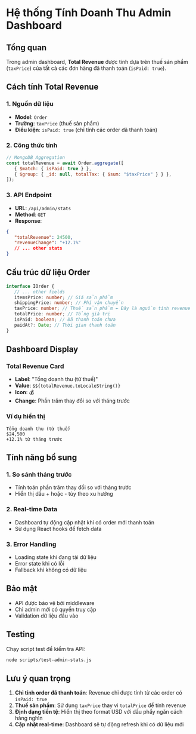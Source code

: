# Hệ thống Tính Doanh Thu Admin Dashboard

## Tổng quan

Trong admin dashboard, **Total Revenue** được tính dựa trên thuế sản phẩm (`taxPrice`) của tất cả các đơn hàng đã thanh toán (`isPaid: true`).

## Cách tính Total Revenue

### 1. Nguồn dữ liệu

-  **Model**: `Order`
-  **Trường**: `taxPrice` (thuế sản phẩm)
-  **Điều kiện**: `isPaid: true` (chỉ tính các order đã thanh toán)

### 2. Công thức tính

```javascript
// MongoDB Aggregation
const totalRevenue = await Order.aggregate([
   { $match: { isPaid: true } },
   { $group: { _id: null, totalTax: { $sum: "$taxPrice" } } },
]);
```

### 3. API Endpoint

-  **URL**: `/api/admin/stats`
-  **Method**: `GET`
-  **Response**:

```json
{
   "totalRevenue": 24500,
   "revenueChange": "+12.1%"
   // ... other stats
}
```

## Cấu trúc dữ liệu Order

```typescript
interface IOrder {
   // ... other fields
   itemsPrice: number; // Giá sản phẩm
   shippingPrice: number; // Phí vận chuyển
   taxPrice: number; // Thuế sản phẩm ← Đây là nguồn tính revenue
   totalPrice: number; // Tổng giá trị
   isPaid: boolean; // Đã thanh toán chưa
   paidAt?: Date; // Thời gian thanh toán
}
```

## Dashboard Display

### Total Revenue Card

-  **Label**: "Tổng doanh thu (từ thuế)"
-  **Value**: `$${totalRevenue.toLocaleString()}`
-  **Icon**: 💰
-  **Change**: Phần trăm thay đổi so với tháng trước

### Ví dụ hiển thị

```
Tổng doanh thu (từ thuế)
$24,500
+12.1% từ tháng trước
```

## Tính năng bổ sung

### 1. So sánh tháng trước

-  Tính toán phần trăm thay đổi so với tháng trước
-  Hiển thị dấu + hoặc - tùy theo xu hướng

### 2. Real-time Data

-  Dashboard tự động cập nhật khi có order mới thanh toán
-  Sử dụng React hooks để fetch data

### 3. Error Handling

-  Loading state khi đang tải dữ liệu
-  Error state khi có lỗi
-  Fallback khi không có dữ liệu

## Bảo mật

-  API được bảo vệ bởi middleware
-  Chỉ admin mới có quyền truy cập
-  Validation dữ liệu đầu vào

## Testing

Chạy script test để kiểm tra API:

```bash
node scripts/test-admin-stats.js
```

## Lưu ý quan trọng

1. **Chỉ tính order đã thanh toán**: Revenue chỉ được tính từ các order có `isPaid: true`
2. **Thuế sản phẩm**: Sử dụng `taxPrice` thay vì `totalPrice` để tính revenue
3. **Định dạng tiền tệ**: Hiển thị theo format USD với dấu phẩy ngăn cách hàng nghìn
4. **Cập nhật real-time**: Dashboard sẽ tự động refresh khi có dữ liệu mới

